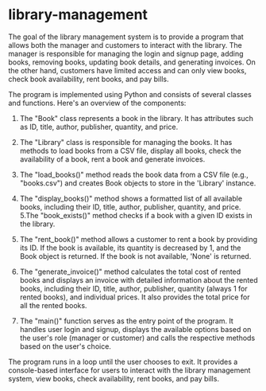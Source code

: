 # library-management

The goal of the library management system is to provide a program that allows both the manager and customers to interact with the library.
The manager is responsible for managing the login and signup page, adding books, removing books, updating book details, and generating invoices.
On the other hand, customers have limited access and can only view books, check book availability, rent books, and pay bills.

The program is implemented using Python and consists of several classes and functions. Here's an overview of the components:

1. The "Book" class represents a book in the library. It has attributes such as ID, title, author, publisher, quantity, and price.

2. The "Library" class is responsible for managing the books. It has methods to load books from a CSV file, display all books, check the availability of a book,
   rent a book and generate invoices.

3. The "load_books()" method reads the book data from a CSV file (e.g., "books.csv") and creates Book objects to store in the 'Library' instance.

4. The "display_books()" method shows a formatted list of all available books, including their ID, title, author, publisher, quantity, and price.
5.The "book_exists()" method checks if a book with a given ID exists in the library.

6. The "rent_book()" method allows a customer to rent a book by providing its ID. 
   If the book is available, its quantity is decreased by 1, and the Book object is returned. If the book is not available, 'None' is returned.

7. The "generate_invoice()" method calculates the total cost of rented books and displays an invoice with detailed information about the rented books,
   including their ID, title, author, publisher, quantity (always 1 for rented books), and individual prices.
   It also provides the total price for all the rented books.

8. The "main()" function serves as the entry point of the program. 
   It handles user login and signup, displays the available options based on the user's role (manager or customer)
   and calls the respective methods based on the user's choice.
   
The program runs in a loop until the user chooses to exit.
It provides a console-based interface for users to interact with the library management system, view books, check availability, rent books, and pay bills.
